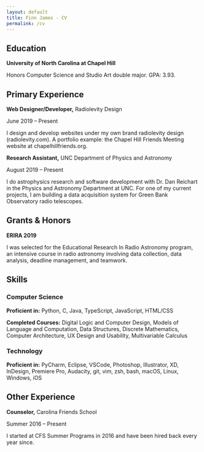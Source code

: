 ```yaml
---
layout: default
title: Finn James - CV
permalink: /cv
---
```


## Education

**University of North Carolina at Chapel Hill**

Honors Computer Science and Studio Art double major. GPA: 3.93.

## Primary Experience

**Web Designer/Developer,** Radiolevity Design

<span class="gray">June 2019 – Present</span>

I design and develop websites under my own brand radiolevity design (radiolevity.com). A portfolio example: the Chapel Hill Friends Meeting website at chapelhillfriends.org.

**Research Assistant,** UNC Department of Physics and Astronomy

<span class="gray">August 2019 – Present</span>

I do astrophysics research and software development with Dr. Dan Reichart in the Physics and Astronomy Department at UNC. For one of my current projects, I am building a data acquisition system for Green Bank Observatory radio telescopes.

## Grants & Honors

**ERIRA 2019**

I was selected for the Educational Research In Radio Astronomy program, an intensive course in radio astronomy involving data collection, data analysis, deadline management, and teamwork.

## Skills

### Computer Science

**Proficient in:** Python, C, Java, TypeScript, JavaScript, HTML/CSS

**Completed Courses:** Digital Logic and Computer Design, Models of Language and Computation, Data Structures, Discrete Mathematics, Computer Architecture, UX Design and Usability, Multivariable Calculus

### Technology

**Proficient in:** PyCharm, Eclipse, VSCode, Photoshop, Illustrator, XD, InDesign, Premiere Pro, Audacity, git, vim, zsh, bash, macOS, Linux, Windows, iOS

## Other Experience

**Counselor,** Carolina Friends School

<span class="gray">Summer 2016 – Present</span>

I started at CFS Summer Programs in 2016 and have been hired back every year since.
